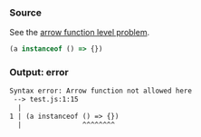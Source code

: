 ### Source
See the [arrow function level problem](../../../../parser/docs/arrow-function-level-problem.md).

```js
(a instanceof () => {})
```

### Output: error
```txt
Syntax error: Arrow function not allowed here
 --> test.js:1:15
  |
1 | (a instanceof () => {})
  |               ^^^^^^^^ 
```
